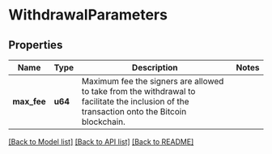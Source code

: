 # WithdrawalParameters

## Properties

Name | Type | Description | Notes
------------ | ------------- | ------------- | -------------
**max_fee** | **u64** | Maximum fee the signers are allowed to take from the withdrawal to facilitate the inclusion of the transaction onto the Bitcoin blockchain. | 

[[Back to Model list]](../README.md#documentation-for-models) [[Back to API list]](../README.md#documentation-for-api-endpoints) [[Back to README]](../README.md)


